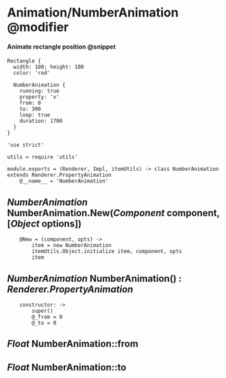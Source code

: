 Animation/NumberAnimation @modifier
=========================

#### Animate rectangle position @snippet

```style
Rectangle {
  width: 100; height: 100
  color: 'red'

  NumberAnimation {
    running: true
    property: 'x'
    from: 0
    to: 300
    loop: true
    duration: 1700
  }
} 
```

	'use strict'

	utils = require 'utils'

	module.exports = (Renderer, Impl, itemUtils) -> class NumberAnimation extends Renderer.PropertyAnimation
		@__name__ = 'NumberAnimation'

*NumberAnimation* NumberAnimation.New(*Component* component, [*Object* options])
--------------------------------------------------------------------------------

		@New = (component, opts) ->
			item = new NumberAnimation
			itemUtils.Object.initialize item, component, opts
			item

*NumberAnimation* NumberAnimation() : *Renderer.PropertyAnimation*
-------------------------------------------------------------------

		constructor: ->
			super()
			@_from = 0
			@_to = 0

*Float* NumberAnimation::from
-----------------------------

*Float* NumberAnimation::to
---------------------------
